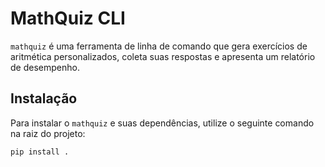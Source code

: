 # MathQuiz CLI

`mathquiz` é uma ferramenta de linha de comando que gera exercícios de aritmética personalizados, coleta suas respostas e apresenta um relatório de desempenho.

## Instalação

Para instalar o `mathquiz` e suas dependências, utilize o seguinte comando na raiz do projeto:

```bash
pip install .
